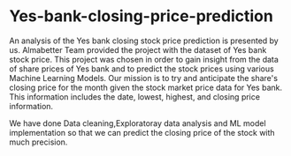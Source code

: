 # Yes-bank-closing-price-prediction

An analysis of the Yes bank closing stock price prediction is presented by us. Almabetter Team provided the project with the dataset of Yes bank stock price. This project was chosen in order to gain insight from the data of share prices of Yes bank and to predict the stock prices using various Machine Learning Models. Our mission is to try and anticipate the share's closing price for the month given the stock market price data for Yes bank. This information includes the date, lowest, highest, and closing price information.

We have done Data cleaning,Exploratoray data analysis and ML model implementation so that we can predict the closing price of the stock with much precision.

